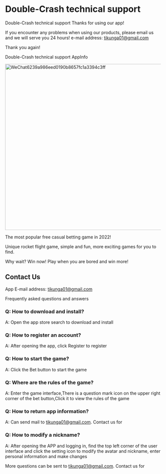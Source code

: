 # Double-Crash technical support


Double-Crash technical support
Thanks for using our app!


If you encounter any problems when using our products, please email us and we will serve you 24 hours!
e-mail address: tikunga01@gmail.com


Thank you again!


Double-Crash technical support
AppInfo

<img width="536" alt="WeChat6239a986eed0190b8657fc1a3394c3ff" src="https://user-images.githubusercontent.com/36095568/203258222-713839de-6626-474f-8cb0-125283bc7a7f.png">


The most popular free casual betting game in 2022!

Unique rocket flight game, simple and fun, more exciting games for you to find.

Why wait? Win now! Play when you are bored and win more!

## Contact Us

App E-mail address: tikunga01@gmail.com

Frequently asked questions and answers
### Q: How to download and install?

A: Open the app store search to download and install

### Q: How to register an account?

A: After opening the app, click Register to register

### Q: How to start the game?

A: Click the Bet button to start the game

### Q: Where are the rules of the game?

A: Enter the game interface,There is a question mark icon on the upper right corner of the bet button,Click it to view the rules of the game

### Q: How to return app information?

A: Can send mail to tikunga01@gmail.com. Contact us for

### Q: How to modify a nickname?

A: After opening the APP and logging in, find the top left corner of the user interface and click the setting icon to modify the avatar and nickname, enter personal information and make changes

More questions can be sent to tikunga01@gmail.com. Contact us for
